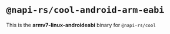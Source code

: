 # `@napi-rs/cool-android-arm-eabi`

This is the **armv7-linux-androideabi** binary for `@napi-rs/cool`
